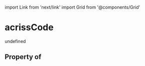 import Link from 'next/link'
import Grid from '@components/Grid'

# acrissCode

undefined

## Property of



